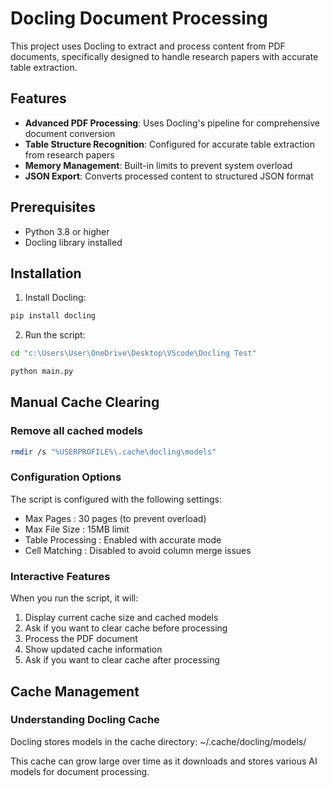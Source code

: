 # Docling Document Processing

This project uses Docling to extract and process content from PDF documents, specifically designed to handle research papers with accurate table extraction.

## Features

- **Advanced PDF Processing**: Uses Docling's pipeline for comprehensive document conversion
- **Table Structure Recognition**: Configured for accurate table extraction from research papers
- **Memory Management**: Built-in limits to prevent system overload
- **JSON Export**: Converts processed content to structured JSON format

## Prerequisites

- Python 3.8 or higher
- Docling library installed

## Installation

1. Install Docling:
```bash
pip install docling
```

2. Run the script:
```bash
cd "c:\Users\User\OneDrive\Desktop\VScode\Docling Test"
```

```bash
python main.py
```

## Manual Cache Clearing 
### Remove all cached models

```bash
rmdir /s "%USERPROFILE%\.cache\docling\models"
```

### Configuration Options
The script is configured with the following settings:

- Max Pages : 30 pages (to prevent overload)
- Max File Size : 15MB limit
- Table Processing : Enabled with accurate mode
- Cell Matching : Disabled to avoid column merge issues

### Interactive Features
When you run the script, it will:

1. Display current cache size and cached models
2. Ask if you want to clear cache before processing
3. Process the PDF document
4. Show updated cache information
5. Ask if you want to clear cache after processing

## Cache Management
### Understanding Docling Cache
Docling stores models in the cache directory: ~/.cache/docling/models/

This cache can grow large over time as it downloads and stores various AI models for document processing.